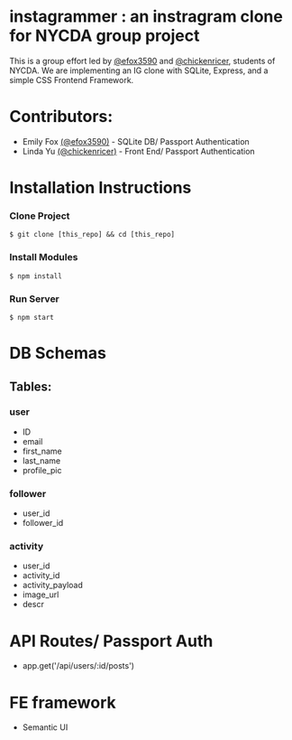 # instagrammer : an instragram clone for NYCDA group project
This is a group effort led by [@efox3590](https://github.com/efox3590) and [@chickenricer](https://github.com/chickenricer), students of NYCDA. We are implementing an IG clone with SQLite, Express, and a simple CSS Frontend Framework.

# Contributors:
+ Emily Fox [(@efox3590)](https://github.com/efox3590) - SQLite DB/ Passport Authentication
+ Linda Yu [(@chickenricer)](https://github.com/chickenricer) - Front End/ Passport Authentication

# Installation Instructions
### Clone Project
```
$ git clone [this_repo] && cd [this_repo]
```

### Install Modules
```
$ npm install 
```
### Run Server
```
$ npm start
```

# DB Schemas
## Tables:
### user
* ID
* email
* first_name
* last_name
* profile_pic

### follower
* user_id
* follower_id

### activity 
* user_id
* activity_id
* activity_payload
* image_url
* descr
  
# API Routes/ Passport Auth
* app.get('/api/users/:id/posts')

# FE framework
* Semantic UI
